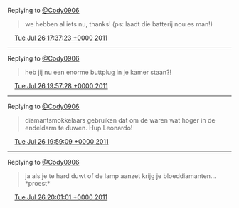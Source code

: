Replying to [@Cody0906](https://twitter.com/@Cody0906/status/95725241589960704)

> we hebben al iets nu, thanks\! \(ps: laadt die batterij nou es man\!\)

<img src="../../media/tweet.ico" width="12" /> [Tue Jul 26 17:37:23 +0000 2011](https://twitter.com/DromerDenker/status/95910599665524736)

----

Replying to [@Cody0906](https://twitter.com/@Cody0906/status/95918739807145985)

> heb jij nu een enorme buttplug in je kamer staan?\!

<img src="../../media/tweet.ico" width="12" /> [Tue Jul 26 19:57:28 +0000 2011](https://twitter.com/DromerDenker/status/95945852178268160)

----

Replying to [@Cody0906](https://twitter.com/@Cody0906/status/95946033795825664)

> diamantsmokkelaars gebruiken dat om de waren wat hoger in de endeldarm te duwen\. Hup Leonardo\!

<img src="../../media/tweet.ico" width="12" /> [Tue Jul 26 19:59:09 +0000 2011](https://twitter.com/DromerDenker/status/95946278004981761)

----

Replying to [@Cody0906](https://twitter.com/@Cody0906/status/95946492120023041)

> ja als je te hard duwt of de lamp aanzet krijg je bloeddiamanten\.\.\. \*proest\*

<img src="../../media/tweet.ico" width="12" /> [Tue Jul 26 20:01:01 +0000 2011](https://twitter.com/DromerDenker/status/95946746726846464)